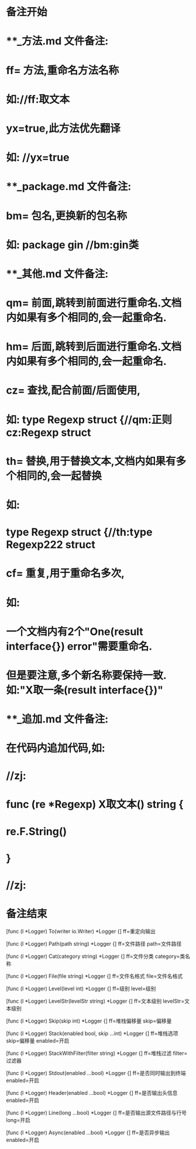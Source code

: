 # 备注开始
# **_方法.md 文件备注:
# ff= 方法,重命名方法名称
# 如://ff:取文本
#
# yx=true,此方法优先翻译
# 如: //yx=true


# **_package.md 文件备注:
# bm= 包名,更换新的包名称 
# 如: package gin //bm:gin类


# **_其他.md 文件备注:
# qm= 前面,跳转到前面进行重命名.文档内如果有多个相同的,会一起重命名.
# hm= 后面,跳转到后面进行重命名.文档内如果有多个相同的,会一起重命名.
# cz= 查找,配合前面/后面使用,
# 如: type Regexp struct {//qm:正则 cz:Regexp struct
#
# th= 替换,用于替换文本,文档内如果有多个相同的,会一起替换
# 如:
# type Regexp struct {//th:type Regexp222 struct
#
# cf= 重复,用于重命名多次,
# 如: 
# 一个文档内有2个"One(result interface{}) error"需要重命名.
# 但是要注意,多个新名称要保持一致. 如:"X取一条(result interface{})"


# **_追加.md 文件备注:
# 在代码内追加代码,如:
# //zj:
# func (re *Regexp) X取文本() string { 
#    re.F.String()
# }
# //zj:
# 备注结束

[func (l *Logger) To(writer io.Writer) *Logger {]
ff=重定向输出

[func (l *Logger) Path(path string) *Logger {]
ff=文件路径
path=文件路径

[func (l *Logger) Cat(category string) *Logger {]
ff=文件分类
category=类名称

[func (l *Logger) File(file string) *Logger {]
ff=文件名格式
file=文件名格式

[func (l *Logger) Level(level int) *Logger {]
ff=级别
level=级别

[func (l *Logger) LevelStr(levelStr string) *Logger {]
ff=文本级别
levelStr=文本级别

[func (l *Logger) Skip(skip int) *Logger {]
ff=堆栈偏移量
skip=偏移量

[func (l *Logger) Stack(enabled bool, skip ...int) *Logger {]
ff=堆栈选项
skip=偏移量
enabled=开启

[func (l *Logger) StackWithFilter(filter string) *Logger {]
ff=堆栈过滤
filter=过滤器

[func (l *Logger) Stdout(enabled ...bool) *Logger {]
ff=是否同时输出到终端
enabled=开启

[func (l *Logger) Header(enabled ...bool) *Logger {]
ff=是否输出头信息
enabled=开启

[func (l *Logger) Line(long ...bool) *Logger {]
ff=是否输出源文件路径与行号
long=开启

[func (l *Logger) Async(enabled ...bool) *Logger {]
ff=是否异步输出
enabled=开启
